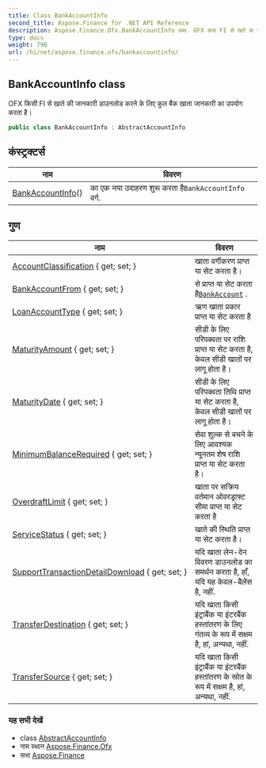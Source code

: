```yaml
---
title: Class BankAccountInfo
second_title: Aspose.Finance for .NET API Reference
description: Aspose.Finance.Ofx.BankAccountInfo कक्ष. OFX कस FI से खते क जनकर डउनलड करने के लए कुल बैंक खत जनकर क उपयग करत है
type: docs
weight: 790
url: /hi/net/aspose.finance.ofx/bankaccountinfo/
---
```

## BankAccountInfo class

OFX किसी FI से खाते की जानकारी डाउनलोड करने के लिए कुल बैंक खाता जानकारी का उपयोग करता है।

```csharp
public class BankAccountInfo : AbstractAccountInfo
```

## कंस्ट्रक्टर्स

| नाम | विवरण |
| --- | --- |
| [BankAccountInfo](bankaccountinfo/)() | का एक नया उदाहरण शुरू करता है`BankAccountInfo` वर्ग. |

## गुण

| नाम | विवरण |
| --- | --- |
| [AccountClassification](../../aspose.finance.ofx/bankaccountinfo/accountclassification/) { get; set; } | खाता वर्गीकरण प्राप्त या सेट करता है। |
| [BankAccountFrom](../../aspose.finance.ofx/bankaccountinfo/bankaccountfrom/) { get; set; } | से प्राप्त या सेट करता है[`BankAccount`](../bankaccount/) . |
| [LoanAccountType](../../aspose.finance.ofx/bankaccountinfo/loanaccounttype/) { get; set; } | ऋण खाता प्रकार प्राप्त या सेट करता है |
| [MaturityAmount](../../aspose.finance.ofx/bankaccountinfo/maturityamount/) { get; set; } | सीडी के लिए परिपक्वता पर राशि प्राप्त या सेट करता है, केवल सीडी खातों पर लागू होता है। |
| [MaturityDate](../../aspose.finance.ofx/bankaccountinfo/maturitydate/) { get; set; } | सीडी के लिए परिपक्वता तिथि प्राप्त या सेट करता है, केवल सीडी खातों पर लागू होता है। |
| [MinimumBalanceRequired](../../aspose.finance.ofx/bankaccountinfo/minimumbalancerequired/) { get; set; } | सेवा शुल्क से बचने के लिए आवश्यक न्यूनतम शेष राशि प्राप्त या सेट करता है। |
| [OverdraftLimit](../../aspose.finance.ofx/bankaccountinfo/overdraftlimit/) { get; set; } | खाता पर सक्रिय वर्तमान ओवरड्राफ्ट सीमा प्राप्त या सेट करता है |
| [ServiceStatus](../../aspose.finance.ofx/bankaccountinfo/servicestatus/) { get; set; } | खाते की स्थिति प्राप्त या सेट करता है। |
| [SupportTransactionDetailDownload](../../aspose.finance.ofx/bankaccountinfo/supporttransactiondetaildownload/) { get; set; } | यदि खाता लेन-देन विवरण डाउनलोड का समर्थन करता है, हाँ, यदि यह केवल-बैलेंस है, नहीं. |
| [TransferDestination](../../aspose.finance.ofx/bankaccountinfo/transferdestination/) { get; set; } | यदि खाता किसी इंट्राबैंक या इंटरबैंक हस्तांतरण के लिए गंतव्य के रूप में सक्षम है, हां, अन्यथा, नहीं. |
| [TransferSource](../../aspose.finance.ofx/bankaccountinfo/transfersource/) { get; set; } | यदि खाता किसी इंट्राबैंक या इंटरबैंक हस्तांतरण के स्रोत के रूप में सक्षम है, हां, अन्यथा, नहीं. |

### यह सभी देखें

* class [AbstractAccountInfo](../abstractaccountinfo/)
* नाम स्थान [Aspose.Finance.Ofx](../../aspose.finance.ofx/)
* सभा [Aspose.Finance](../../)


